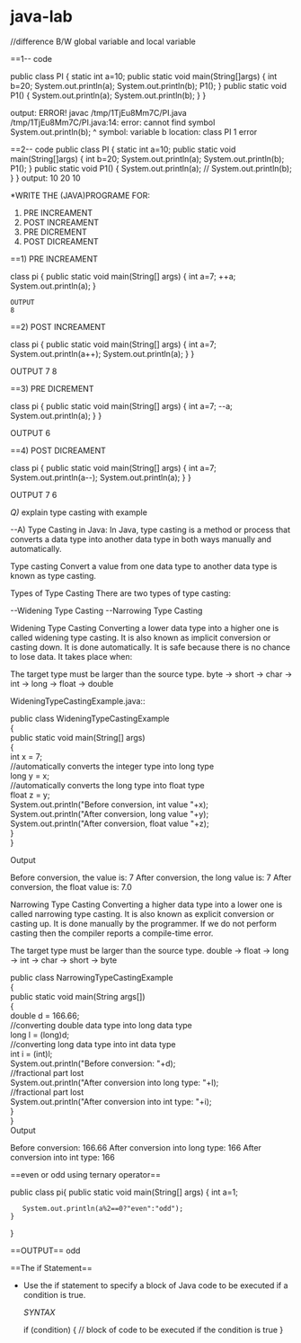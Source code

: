 # java-lab
//difference B/W global variable and local variable 

==1-- code 

public class PI
{
    static int a=10;
    public static void main(String[]args)
{
    int b=20;
    System.out.println(a);
    System.out.println(b);
    P1();
}
public static void P1()
{
    System.out.println(a);
    System.out.println(b);
}
}

output:
ERROR!
javac /tmp/1TjEu8Mm7C/PI.java
/tmp/1TjEu8Mm7C/PI.java:14: error: cannot find symbol
    System.out.println(b);
                       ^
symbol:   variable b
  location: class PI
1 error


==2-- code 
public class PI
{
    static int a=10;
    public static void main(String[]args)
{
    int b=20;
    System.out.println(a);
    System.out.println(b);
    P1();
}
public static void P1()
{
    System.out.println(a);
  //  System.out.println(b);
}
}
output:
10
20
10

*WRITE THE (JAVA)PROGRAME FOR:
1) PRE INCREAMENT
2) POST INCREAMENT
3) PRE DICREMENT
4) POST DICREAMENT


==1) PRE INCREAMENT

class pi {
    public static void main(String[] args) {
        int a=7;
        ++a;
        System.out.println(a);
    }

    OUTPUT
    8



 ==2) POST INCREAMENT


   class pi {
    public static void main(String[] args) {
        int a=7;
       System.out.println(a++);
        System.out.println(a);
    }
}

OUTPUT
7
8



==3) PRE DICREMENT

class pi {
    public static void main(String[] args) {
        int a=7;
        --a;
        System.out.println(a);
    }
    }

OUTPUT
6



==4) POST DICREAMENT

class pi {
    public static void main(String[] args) {
        int a=7;
       System.out.println(a--);
        System.out.println(a);
    }
}

OUTPUT
7
6



*Q)* explain type casting with example

--A)
Type Casting in Java:
In Java, type casting is a method or process that converts a data type into another data type in both ways manually and automatically.

Type casting
Convert a value from one data type to another data type is known as type casting.

Types of Type Casting
There are two types of type casting:

--Widening Type Casting
--Narrowing Type Casting

Widening Type Casting
Converting a lower data type into a higher one is called widening type casting. It is also known as implicit conversion or casting down. It is done automatically. It is safe because there is no chance to lose data. It takes place when:

The target type must be larger than the source type.
byte -> short -> char -> int -> long -> float -> double  

WideningTypeCastingExample.java::


public class WideningTypeCastingExample  
{  
public static void main(String[] args)  
{  
int x = 7;  
//automatically converts the integer type into long type  
long y = x;  
//automatically converts the long type into float type  
float z = y;  
System.out.println("Before conversion, int value "+x);  
System.out.println("After conversion, long value "+y);  
System.out.println("After conversion, float value "+z);  
}  
}  

Output

Before conversion, the value is: 7
After conversion, the long value is: 7
After conversion, the float value is: 7.0



Narrowing Type Casting
Converting a higher data type into a lower one is called narrowing type casting. It is also known as explicit conversion or casting up. It is done manually by the programmer. If we do not perform casting then the compiler reports a compile-time error.

The target type must be larger than the source type.
double -> float -> long -> int -> char -> short -> byte  

public class NarrowingTypeCastingExample  
{  
public static void main(String args[])  
{  
double d = 166.66;  
//converting double data type into long data type  
long l = (long)d;  
//converting long data type into int data type  
int i = (int)l;  
System.out.println("Before conversion: "+d);  
//fractional part lost  
System.out.println("After conversion into long type: "+l);  
//fractional part lost  
System.out.println("After conversion into int type: "+i);  
}  
}  
Output

Before conversion: 166.66
After conversion into long type: 166
After conversion into int type: 166




==even or odd using ternary operator==

public class pi{
    public static void main(String[] args) {
        int a=1;
        
       System.out.println(a%2==0?"even":"odd");
    }
}

==OUTPUT==
odd




==The if Statement==
* Use the if statement to specify a block of Java code to be executed if a condition is true.

  *SYNTAX*

  if (condition) {
  // block of code to be executed if the condition is true
}
